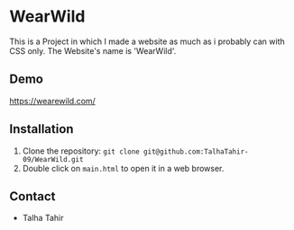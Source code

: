 # WearWild

This is a Project in which I made a website as much as i probably can with CSS only. The Website's name is 'WearWild'.



## Demo

https://wearewild.com/

## Installation

1. Clone the repository: `git clone git@github.com:TalhaTahir-09/WearWild.git`
2. Double click on `main.html` to open it in a web browser.

## Contact

- Talha Tahir
